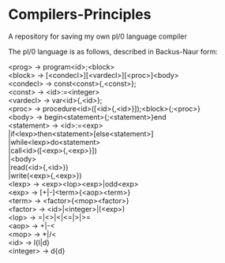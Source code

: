 # Compilers-Principles
A repository for saving my own pl/0 language compiler

The pl/0 language is as follows, described in Backus-Naur form:

&lt;prog&gt;      -> program&lt;id&gt;;&lt;block&gt;<br>
&lt;block&gt;     -> [&lt;condecl&gt;][&lt;vardecl&gt;][&lt;proc&gt;]&lt;body&gt;<br>
&lt;condecl&gt;   -> const&lt;const&gt;{,&lt;const&gt;};<br>
&lt;const&gt;     -> &lt;id&gt;:=&lt;integer&gt;<br>
&lt;vardecl&gt;   -> var&lt;id&gt;{,&lt;id&gt;};<br>
&lt;proc&gt;      -> procedure&lt;id&gt;([&lt;id&gt;{,&lt;id&gt;}]);&lt;block&gt;{;&lt;proc&gt;}<br>
&lt;body&gt;      -> begin&lt;statement&gt;{;&lt;statement&gt;}end<br>
&lt;statement&gt; -> &lt;id&gt;:=&lt;exp&gt;<br>
              |if&lt;lexp&gt;then&lt;statement&gt;[else&lt;statement&gt;]<br>
              |while&lt;lexp&gt;do&lt;statement&gt;<br>
              |call&lt;id&gt;([&lt;exp&gt;{,&lt;exp&gt;}])<br>
              |&lt;body&gt;<br>
              |read(&lt;id&gt;{,&lt;id&gt;})<br>
              |write(&lt;exp&gt;{,&lt;exp&gt;})<br>
&lt;lexp&gt;     -> &lt;exp&gt;&lt;lop&gt;&lt;exp&gt;|odd&lt;exp&gt;<br>
&lt;exp&gt;      -> [+|-]&lt;term&gt;{&lt;aop&gt;&lt;term&gt;}<br>
&lt;term&gt;     -> &lt;factor&gt;{&lt;mop&gt;&lt;factor&gt;}<br>
&lt;factor&gt;   -> &lt;id&gt;|&lt;integer&gt;|(&lt;exp&gt;)<br>
&lt;lop&gt;      -> =|&lt;&gt;|&lt;|&lt;=|&gt;|&gt;=<br>
&lt;aop&gt;      -> +|-&lt;<br>
&lt;mop&gt;      -> *|/&lt;<br>
&lt;id&gt;       -> l{l|d}<br>
&lt;integer&gt;  -> d{d}<br>
